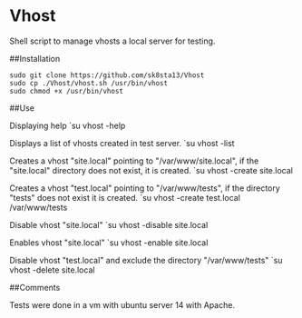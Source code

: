 # Vhost
Shell script to manage vhosts a local server for testing.

##Installation

```
sudo git clone https://github.com/sk8sta13/Vhost
sudo cp ./Vhost/vhost.sh /usr/bin/vhost
sudo chmod +x /usr/bin/vhost
```

##Use

Displaying help
`su vhost -help

Displays a list of vhosts created in test server.
`su vhost -list

Creates a vhost "site.local" pointing to "/var/www/site.local", if the "site.local" directory does not exist, it is created.
`su vhost -create site.local

Creates a vhost "test.local" pointing to "/var/www/tests", if the directory "tests" does not exist it is created.
`su vhost -create test.local /var/www/tests

Disable vhost "site.local"
`su vhost -disable site.local

Enables vhost "site.local"
`su vhost -enable site.local

Disable vhost "test.local" and exclude the directory "/var/www/tests"
`su vhost -delete site.local

##Comments

Tests were done in a vm with ubuntu server 14 with Apache.
